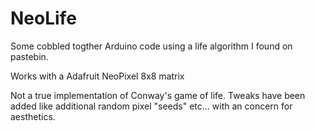 NeoLife
=======

Some cobbled togther Arduino code using a life algorithm I found on pastebin.

Works with a Adafruit NeoPixel 8x8 matrix

Not a true implementation of Conway's game of life. Tweaks have been added like additional random pixel "seeds" etc... with an concern for aesthetics.


